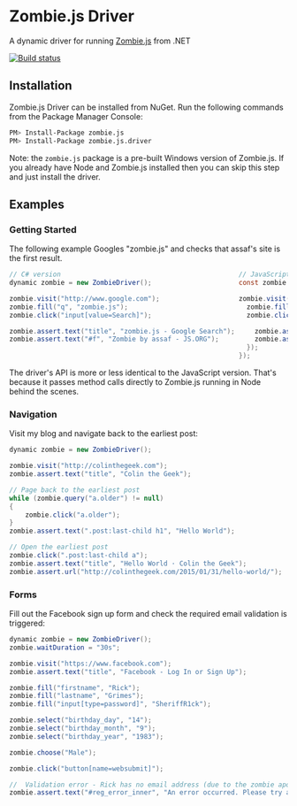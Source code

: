 # Zombie.js Driver
A dynamic driver for running [Zombie.js][1] from .NET

[![Build status][2]][3]

## Installation
Zombie.js Driver can be installed from NuGet.  Run the following commands from
the Package Manager Console:

```bash
PM> Install-Package zombie.js
PM> Install-Package zombie.js.driver
```

Note: the `zombie.js` package is a pre-built Windows version of Zombie.js.  If
you already have Node and Zombie.js installed then you can skip this step and
just install the driver.

## Examples
### Getting Started
The following example Googles "zombie.js" and checks that assaf's site is the
first result.

```csharp
// C# version                                             // JavaScript version
dynamic zombie = new ZombieDriver();                      const zombie = new Browser();

zombie.visit("http://www.google.com");                    zombie.visit("http://www.google.com").then(() => {
zombie.fill("q", "zombie.js");                              zombie.fill("q", "zombie.js");
zombie.click("input[value=Search]");                        zombie.click("input[value=Search]").then(() => {

zombie.assert.text("title", "zombie.js - Google Search");     zombie.assert.text("title", "zombie.js - Google Search");
zombie.assert.text("#f", "Zombie by assaf - JS.ORG");         zombie.assert.text("#f", "Zombie by assaf - JS.ORG");
                                                            });
                                                          });
```

The driver's API is more or less identical to the JavaScript version.  That's
because it passes method calls directly to Zombie.js running in Node behind the
scenes.

### Navigation
Visit my blog and navigate back to the earliest post:

```csharp
dynamic zombie = new ZombieDriver();

zombie.visit("http://colinthegeek.com");
zombie.assert.text("title", "Colin the Geek");

// Page back to the earliest post
while (zombie.query("a.older") != null)
{
    zombie.click("a.older");
}
zombie.assert.text(".post:last-child h1", "Hello World");

// Open the earliest post
zombie.click(".post:last-child a");
zombie.assert.text("title", "Hello World · Colin the Geek");
zombie.assert.url("http://colinthegeek.com/2015/01/31/hello-world/");
```

### Forms
Fill out the Facebook sign up form and check the required email validation is
triggered:

```csharp
dynamic zombie = new ZombieDriver();
zombie.waitDuration = "30s";

zombie.visit("https://www.facebook.com");
zombie.assert.text("title", "Facebook - Log In or Sign Up");

zombie.fill("firstname", "Rick");
zombie.fill("lastname", "Grimes");
zombie.fill("input[type=password]", "SheriffR1ck");

zombie.select("birthday_day", "14");
zombie.select("birthday_month", "9");
zombie.select("birthday_year", "1983");

zombie.choose("Male");

zombie.click("button[name=websubmit]");

//  Validation error - Rick has no email address (due to the zombie apocolypse)
zombie.assert.text("#reg_error_inner", "An error occurred. Please try again.");
```

[1]: http://zombie.js.org/
[2]: https://ci.appveyor.com/api/projects/status/ba0wcbvar1vo5voy?svg=true
[3]: https://ci.appveyor.com/project/ColinOrr/zombie-net

